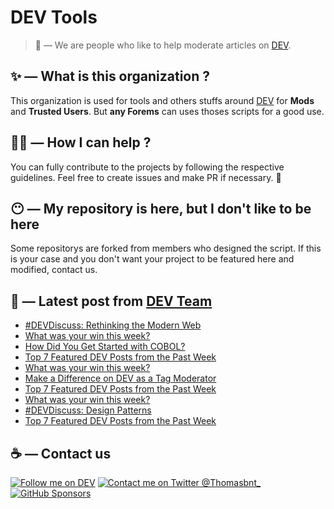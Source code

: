 # DEV Tools

> 🔧 — We are people who like to help moderate articles on [DEV](https://dev.to).

## ✨ — What is this organization ?

This organization is used for tools and others stuffs around [DEV](https://dev.to) for **Mods** and **Trusted Users**. But __any Forems__ can uses thoses scripts for a good use.


## 💪🏼 — How I can help ?

You can fully contribute to the projects by following the respective guidelines. Feel free to create issues and make PR if necessary. 🎉

## 😶 — My repository is here, but I don't like to be here

Some repositorys are forked from members who designed the script. If this is your case and you don't want your project to be featured here and modified, contact us.

## 📝 — Latest post from [DEV Team](https://dev.to/devteam)

<!-- BLOG-POST-LIST:START -->
- [#DEVDiscuss: Rethinking the Modern Web](https://dev.to/devteam/devdiscuss-rethinking-the-modern-web-30e4)
- [What was your win this week?](https://dev.to/devteam/what-was-your-win-this-week-43im)
- [How Did You Get Started with COBOL?](https://dev.to/devteam/how-did-you-get-started-with-cobol-3b3i)
- [Top 7 Featured DEV Posts from the Past Week](https://dev.to/devteam/top-7-featured-dev-posts-from-the-past-week-316h)
- [What was your win this week?](https://dev.to/devteam/what-was-your-win-this-week-333n)
- [Make a Difference on DEV as a Tag Moderator](https://dev.to/devteam/make-a-difference-on-dev-as-a-moderator-opl)
- [Top 7 Featured DEV Posts from the Past Week](https://dev.to/devteam/top-7-featured-dev-posts-from-the-past-week-5gdm)
- [What was your win this week?](https://dev.to/devteam/what-was-your-win-this-week-14dj)
- [#DEVDiscuss: Design Patterns](https://dev.to/devteam/devdiscuss-design-patterns-5e02)
- [Top 7 Featured DEV Posts from the Past Week](https://dev.to/devteam/top-7-featured-dev-posts-from-the-past-week-53g9)
<!-- BLOG-POST-LIST:END -->


## ☕ — Contact us

[![Follow me on DEV](https://img.shields.io/badge/dev.to-%2308090A.svg?&style=for-the-badge&logo=dev.to&logoColor=white&alt=devto)](https://dev.to/thomasbnt)
[![Contact me on Twitter @Thomasbnt_](https://img.shields.io/badge/Contact%20me%20on%20Twitter-%231DA1F2.svg?&style=for-the-badge&logo=twitter&logoColor=white&alt=twitter)](https://twitter.com/messages/1142357270-1142357270?text=Hello,%20I%20contact%20you%20from%20devtotools%20&recipient_id=1142357270) [![GitHub Sponsors](https://img.shields.io/badge/Sponsor%20me-%23EA54AE.svg?&style=for-the-badge&logo=github-sponsors&logoColor=white)](https://github.com/sponsors/thomasbnt)


